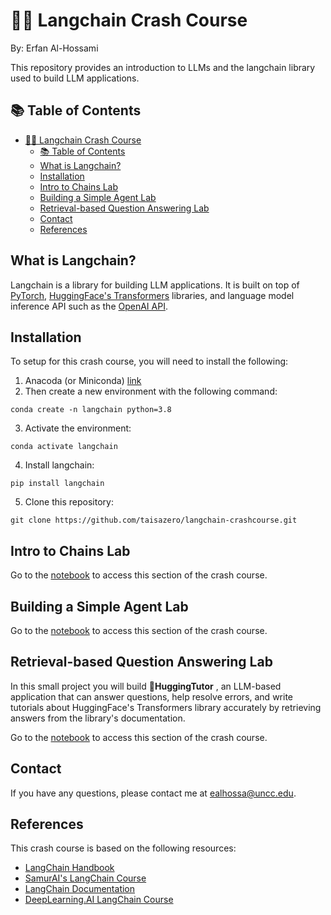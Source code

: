 # 🦜️🔗 Langchain Crash Course
By: Erfan Al-Hossami

This repository provides an introduction to LLMs and the langchain library used to build LLM applications.

## 📚️ Table of Contents
- [🦜️🔗 Langchain Crash Course](#️-langchain-crash-course)
  - [📚️ Table of Contents](#️-table-of-contents)
  - [What is Langchain?](#what-is-langchain)
  - [Installation](#installation)
  - [Intro to Chains Lab](#intro-to-chains-lab)
  - [Building a Simple Agent Lab](#building-a-simple-agent-lab)
  - [Retrieval-based Question Answering Lab](#retrieval-based-question-answering-lab)
  - [Contact](#contact)
  - [References](#references)

## What is Langchain?
Langchain is a library for building LLM applications. It is built on top of [PyTorch](https://pytorch.org/), [HuggingFace's Transformers](https://github.com/huggingface/transformers) libraries, and language model inference API such as the [OpenAI API](https://openai.com/blog/openai-api).

## Installation
To setup for this crash course, you will need to install the following:
1. Anacoda (or Miniconda) [link](https://docs.conda.io/projects/conda/en/latest/user-guide/install/)
2. Then create a new environment with the following command:
```
conda create -n langchain python=3.8
```
3. Activate the environment:
```
conda activate langchain
```
4. Install langchain:
```
pip install langchain
```
5. Clone this repository:
```
git clone https://github.com/taisazero/langchain-crashcourse.git
```

## Intro to Chains Lab
Go to the [notebook](https://github.com/taisazero/langchain-crashcourse/blob/main/notebooks/1-intro_to_chains_exercise.ipynb) to access this section of the crash course.

## Building a Simple Agent Lab
Go to the [notebook](https://github.com/taisazero/langchain-crashcourse/blob/main/notebooks/2-simple_agent_exercise.ipynb) to access this section of the crash course.

## Retrieval-based Question Answering Lab
In this small project you will build 🤗**HuggingTutor** , an LLM-based application that can answer questions, help resolve errors, and write tutorials about HuggingFace's Transformers library accurately by retrieving answers from the library's documentation.

Go to the [notebook](https://github.com/taisazero/langchain-crashcourse/blob/main/notebooks/3-retrieval_aug_geen_exercise.ipynb) to access this section of the crash course.

## Contact
If you have any questions, please contact me at [ealhossa@uncc.edu](mailto:ealhossa@uncc.edu).

## References
This crash course is based on the following resources:
- [LangChain Handbook](https://www.pinecone.io/learn/series/langchain/langchain-intro/)
- [SamurAI's LangChain Course](https://github.com/SamurAIGPT/langchain-course/)
- [LangChain Documentation](https://python.langchain.com)
- [DeepLearning.AI LangChain Course](https://learn.deeplearning.ai/langchain)

